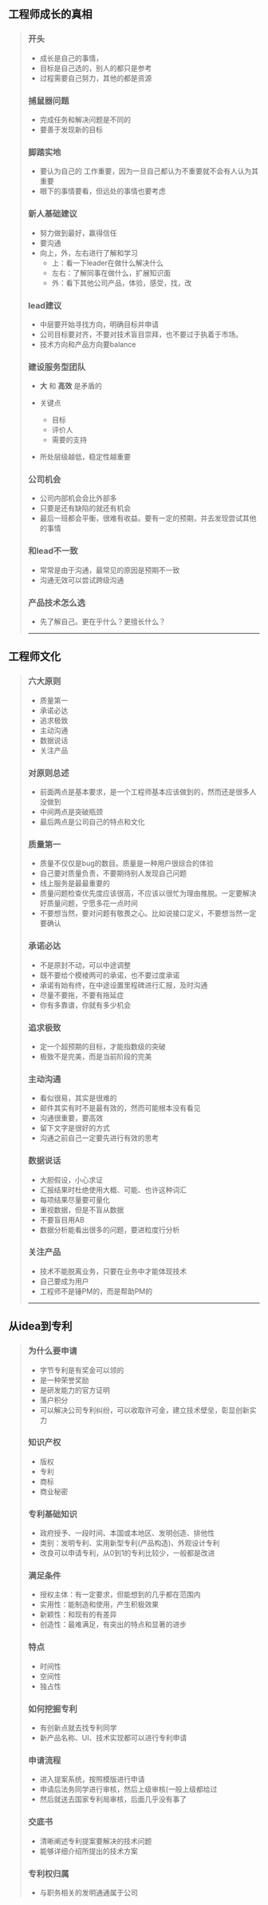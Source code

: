 ## 工程师成长的真相

> ### 开头
>
> * 成长是自己的事情，
> * 目标是自己选的，别人的都只是参考
> * 过程需要自己努力，其他的都是资源
>
> ### 捕鼠器问题
>
> * 完成任务和解决问题是不同的
> * 要善于发现新的目标
>
> ### 脚踏实地
>
> * 要认为自己的 工作重要，因为一旦自己都认为不重要就不会有人认为其重要
> * 眼下的事情要看，但远处的事情也要考虑
>
> ### 新人基础建议
>
> * 努力做到最好，赢得信任
> * 要沟通
> * 向上，外，左右进行了解和学习
>   * 上：看一下leader在做什么解决什么
>   * 左右：了解同事在做什么，扩展知识面
>   * 外：看下其他公司产品，体验，感受，找，改
>
> ### lead建议
>
> * 中层要开始寻找方向，明确目标并申请
> * 公司目标要对齐，不要对技术盲目崇拜，也不要过于执着于市场。
> * 技术方向和产品方向要balance
>
> ### 建设服务型团队
>
> * **大** 和 **高效** 是矛盾的
> * 关键点
>   * 目标
>   * 评价人
>   * 需要的支持
>
> * 所处层级越低，稳定性越重要
>
> ### 公司机会
>
> * 公司内部机会会比外部多
> * 只要是还有缺陷的就还有机会
> * 最后一班都会平衡，很难有收益。要有一定的预期，并去发现尝试其他的事情
>
> ### 和lead不一致
>
> * 常常是由于沟通，最常见的原因是预期不一致
> * 沟通无效可以尝试跨级沟通
>
> ### 产品技术怎么选
>
> * 先了解自己。更在乎什么？更擅长什么？
>
> ***

## 工程师文化

> ### 六大原则
>
> * 质量第一
> * 承诺必达
> * 追求极致
> * 主动沟通
> * 数据说话
> * 关注产品
>
> ### 对原则总述
>
> * 前面两点是基本要求，是一个工程师基本应该做到的，然而还是很多人没做到
> * 中间两点是突破瓶颈
> * 最后两点是公司自己的特点和文化
>
> ### 质量第一
>
> * 质量不仅仅是bug的数目。质量是一种用户很综合的体验
> * 自己要对质量负责，不要期待别人发现自己问题
> * 线上服务是最最重要的
> * 质量问题检查优先度应该很高，不应该以很忙为理由推脱。一定要解决好质量问题，宁愿多花一点时间
> * 不要想当然，要对问题有敬畏之心。比如说接口定义，不要想当然一定要确认
>
> ### 承诺必达
>
> * 不是原封不动，可以中途调整
> * 既不要给个模棱两可的承诺，也不要过度承诺
> * 承诺有始有终，在中途设置里程碑进行汇报，及时沟通
> * 尽量不要拖，不要有拖延症
> * 你有多靠谱，你就有多少机会
>
> ### 追求极致
>
> * 定一个超预期的目标，才能指数级的突破
> * 极致不是完美，而是当前阶段的完美
>
> ### 主动沟通
>
> * 看似很易，其实是很难的
> * 邮件其实有时不是最有效的，然而可能根本没有看见
> * 沟通很重要，要高效
> * 留下文字是很好的方式
> * 沟通之前自己一定要先进行有效的思考
>
> ### 数据说话
>
> * 大胆假设，小心求证
> * 汇报结果时杜绝使用大概、可能、也许这种词汇
> * 每项结果尽量要可量化
> * 重视数据，但是不盲从数据
> * 不要盲目用AB
> * 数据分析能看出很多的问题，要进粒度行分析
>
> ### 关注产品
>
> * 技术不能脱离业务，只要在业务中才能体现技术
> * 自己要成为用户
> * 工程师不是锤PM的，而是帮助PM的
>
> ***

## 从idea到专利

> ### 为什么要申请
>
> * 字节专利是有奖金可以领的
> * 是一种荣誉奖励
> * 是研发能力的官方证明
> * 落户积分
> * 可以解决公司专利纠纷，可以收取许可金，建立技术壁垒，彰显创新实力
>
> ### 知识产权
>
> * 版权
> * 专利
> * 商标
> * 商业秘密
>
> ### 专利基础知识
>
> * 政府授予、一段时间、本国或本地区、发明创造、排他性
> * 类别：发明专利、实用新型专利(产品构造)、外观设计专利
> * 改良可以申请专利，从0到1的专利比较少，一般都是改进
>
> ### 满足条件
>
> * 授权主体：有一定要求，但能想到的几乎都在范围内
> * 实用性：能制造和使用，产生积极效果
> * 新颖性：和现有的有差异
> * 创造性：最难满足，有突出的特点和显著的进步
>
> ### 特点
>
> * 时间性
> * 空间性
> * 独占性
>
> ### 如何挖掘专利
>
> * 有创新点就去找专利同学
> * 新产品名称、UI、技术实现都可以进行专利申请
>
> ### 申请流程
>
> * 进入提案系统，按照模版进行申请
> * 申请后法务同学进行审核，然后上级审核(一般上级都给过
> * 然后就送去国家专利局审核，后面几乎没有事了
>
> ### 交底书
>
> * 清晰阐述专利提案要解决的技术问题
> * 能够详细介绍所提出的技术方案
>
> ### 专利权归属
>
> * 与职务相关的发明通通属于公司
